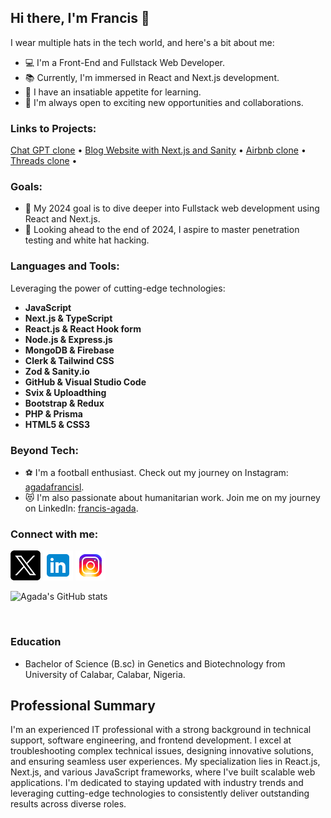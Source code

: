 ## Hi there, I'm Francis 👋

I wear multiple hats in the tech world, and here's a bit about me:

- 💻 I'm a Front-End and Fullstack Web Developer.
- 📚 Currently, I'm immersed in React and Next.js development.
- 🌱 I have an insatiable appetite for learning.
- 💼 I'm always open to exciting new opportunities and collaborations.

### Links to Projects:
<a href="https://github.com/Agadafrancis/louistech-gpt" target="_blank">Chat GPT clone</a>
•
<a href="https://github.com/Agadafrancis/Nextjs-Blog" target="_blank">Blog Website with Next.js and Sanity</a>
•
<a href="https://github.com/Agadafrancis/airbnb-clone" target="_blank">Airbnb clone</a>
•
<a href="https://github.com/Agadafrancis/threads" target="_blank">Threads clone</a>
•

### Goals:

- 🥅 My 2024 goal is to dive deeper into Fullstack web development using React and Next.js.
- 🔭 Looking ahead to the end of 2024, I aspire to master penetration testing and white hat hacking.


### Languages and Tools:
Leveraging the power of cutting-edge technologies:
- **JavaScript**
- **Next.js & TypeScript** 
- **React.js & React Hook form**
- **Node.js & Express.js**
- **MongoDB & Firebase** 
- **Clerk & Tailwind CSS**
- **Zod & Sanity.io**
- **GitHub & Visual Studio Code**
- **Svix & Uploadthing**
- **Bootstrap & Redux**
- **PHP & Prisma**
- **HTML5 & CSS3**


### Beyond Tech:

- ⚽ I'm a football enthusiast. Check out my journey on Instagram: [agadafrancisl](https://www.instagram.com/agadafrancisl/).
- 😻 I'm also passionate about humanitarian work. Join me on my journey on LinkedIn: [francis-agada](https://www.linkedin.com/in/francis-agada-2295471a0/).

### Connect with me:
[![twitter](./img/twitterxx.png)](https://twitter.com/agadafrancisl)
[![Linkedin](./img/linkedin.png)](https://www.linkedin.com/in/francis-agada-2295471a0/)
[![Instagram](./img/instagram.png)](https://www.instagram.com/agadafrancisl/)



![Agada's GitHub stats](https://github-readme-stats-five-psi-90.vercel.app/api?username=Agadafrancis&show_icons=true&hide_border=true)

<br />

### Education
- Bachelor of Science (B.sc) in Genetics and Biotechnology from University of Calabar, Calabar, Nigeria.

## Professional Summary

I'm an experienced IT professional with a strong background in technical support, software engineering, and frontend development. I excel at troubleshooting complex technical issues, designing innovative solutions, and ensuring seamless user experiences. My specialization lies in React.js, Next.js, and various JavaScript frameworks, where I've built scalable web applications. I'm dedicated to staying updated with industry trends and leveraging cutting-edge technologies to consistently deliver outstanding results across diverse roles.

